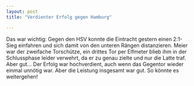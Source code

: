 ```yaml
---
layout: post
title: "Verdienter Erfolg gegen Hamburg"

---
```


Das war wichtig: Gegen den HSV konnte die Eintracht gestern einen 2:1-Sieg einfahren und sich damit von den unteren Rängen distanzieren. Meier war der zweifache Torschütze, ein drittes Tor per Elfmeter blieb ihm in der Schlussphase leider verwehrt, da er zu genau zielte und nur die Latte traf. Aber gut... Der Erfolg war hochverdient, auch wenn das Gegentor wieder einmal unnötig war. Aber die Leistung insgesamt war gut. So könnte es weitergehen!


